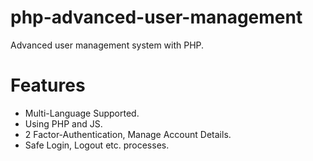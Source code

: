 # php-advanced-user-management
Advanced user management system with PHP. 

# Features
<ul>
  <li>Multi-Language Supported.</li>
  <li>Using PHP and JS.</li>
  <li>2 Factor-Authentication, Manage Account Details.</li>
  <li>Safe Login, Logout etc. processes.</li>
</ul>
